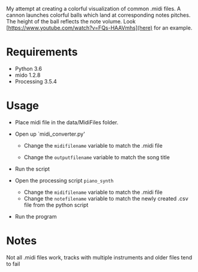 My attempt at creating a colorful visualization of common .midi files.  A cannon launches colorful balls which land at corresponding notes pitches.  The height of the ball reflects the note volume. Look [https://www.youtube.com/watch?v=FQs-HAAVmhs](here) for an example.

# Requirements
* Python 3.6
* mido 1.2.8
* Processing 3.5.4

# Usage

* Place midi file in the data/MidiFiles folder.

* Open up `midi_converter.py'

    * Change the `midifilename` variable to match the .midi file

    * Change the `outputfilename` variable to match the song title

* Run the script

* Open the processing script `piano_synth`

    * Change the `midifilename` variable to match the .midi file
    * Change the `notefilename` variable to match the newly created .csv file from the python script

* Run the program

# Notes
Not all .midi files work, tracks with multiple instruments and older files tend to fail
